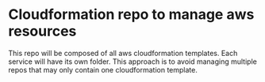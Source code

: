 # Cloudformation repo to manage aws resources 
This repo will be composed of all aws cloudformation templates. Each service will have its own folder. This approach is to avoid managing multiple repos that may only contain one cloudformation template.
